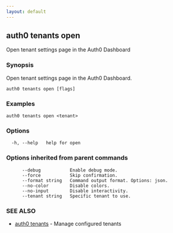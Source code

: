 ```yaml
---
layout: default
---
```

## auth0 tenants open

Open tenant settings page in the Auth0 Dashboard

### Synopsis

Open tenant settings page in the Auth0 Dashboard.

```
auth0 tenants open [flags]
```

### Examples

```
auth0 tenants open <tenant>
```

### Options

```
  -h, --help   help for open
```

### Options inherited from parent commands

```
      --debug           Enable debug mode.
      --force           Skip confirmation.
      --format string   Command output format. Options: json.
      --no-color        Disable colors.
      --no-input        Disable interactivity.
      --tenant string   Specific tenant to use.
```

### SEE ALSO

* [auth0 tenants](auth0_tenants.md)	 - Manage configured tenants

